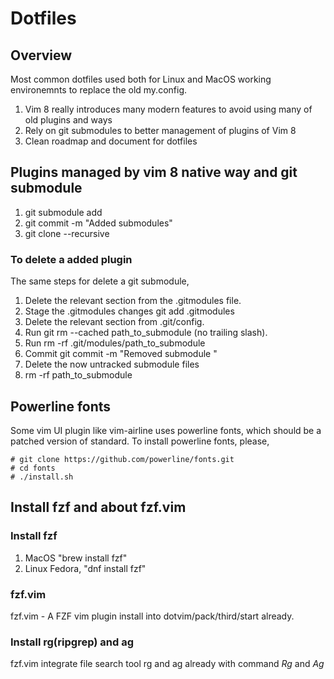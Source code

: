 Dotfiles
==================

## Overview
Most common dotfiles used both for Linux and MacOS working environemnts to replace the old my.config.

1. Vim 8 really introduces many modern features to avoid using many of old plugins and ways
2. Rely on git submodules to better management of plugins of Vim 8
3. Clean roadmap and document for dotfiles

## Plugins managed by vim 8 native way and git submodule

1. git submodule add <github-repo-url> <path-to-plugin>
2. git commit -m "Added submodules"
3. git clone --recursive <this-repos-url>

### To delete a added plugin

The same steps for delete a git submodule,

1. Delete the relevant section from the .gitmodules file.
2. Stage the .gitmodules changes git add .gitmodules
3. Delete the relevant section from .git/config.
4. Run git rm --cached path_to_submodule (no trailing slash).
5. Run rm -rf .git/modules/path_to_submodule
6. Commit git commit -m "Removed submodule <name>"
7. Delete the now untracked submodule files
8. rm -rf path_to_submodule

## Powerline fonts

Some vim UI plugin like vim-airline uses powerline fonts, which should be a patched version of standard. To install powerline fonts, please,

```
# git clone https://github.com/powerline/fonts.git
# cd fonts
# ./install.sh
```

## Install fzf and about fzf.vim

### Install fzf

1. MacOS "brew install fzf"
2. Linux Fedora, "dnf install fzf"

### fzf.vim

fzf.vim - A FZF vim plugin install into dotvim/pack/third/start already.

### Install rg(ripgrep) and ag

fzf.vim integrate file search tool rg and ag already with command *Rg* and *Ag*
